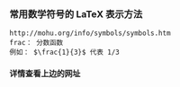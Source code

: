 ### 常用数学符号的 LaTeX 表示方法
    
    http://mohu.org/info/symbols/symbols.htm
    frac： 分数函数
    例如： $\frac{1}{3}$ 代表 1/3 
    
#### 详情查看上边的网址
    












